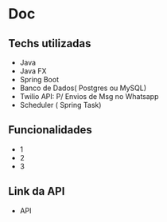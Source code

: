 # Doc

## Techs utilizadas
- Java
- Java FX
- Spring Boot
- Banco de Dados( Postgres ou MySQL)
- Twilio API: P/ Envios de Msg no Whatsapp
- Scheduler ( Spring Task)

## Funcionalidades
- 1
- 2
- 3


## Link da API
- API